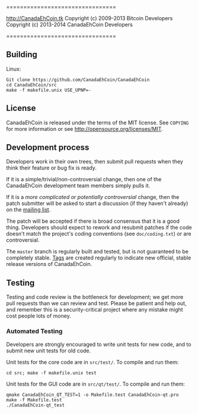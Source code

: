 ================================

http://CanadaEhCoin.tk
Copyright (c) 2009-2013 Bitcoin Developers
Copyright (c) 2013-2014 CanadaEhCoin Developers

================================



Building
--------
Linux:

	Git clone https://github.com/CanadaEhCoin/CanadaEhCoin
	cd CanadaEhCoin/src
	make -f makefile.unix USE_UPNP=-



License
-------

CanadaEhCoin is released under the terms of the MIT license. See `COPYING` for more
information or see http://opensource.org/licenses/MIT.

Development process
-------------------

Developers work in their own trees, then submit pull requests when they think
their feature or bug fix is ready.

If it is a simple/trivial/non-controversial change, then one of the CanadaEhCoin
development team members simply pulls it.

If it is a *more complicated or potentially controversial* change, then the patch
submitter will be asked to start a discussion (if they haven't already) on the
[mailing list](http://sourceforge.net/mailarchive/forum.php?forum_name=bitcoin-development).

The patch will be accepted if there is broad consensus that it is a good thing.
Developers should expect to rework and resubmit patches if the code doesn't
match the project's coding conventions (see `doc/coding.txt`) or are
controversial.

The `master` branch is regularly built and tested, but is not guaranteed to be
completely stable. [Tags](https://github.com/CanadaEhCoin/CanadaEhCoin/tags) are created
regularly to indicate new official, stable release versions of CanadaEhCoin.

Testing
-------

Testing and code review is the bottleneck for development; we get more pull
requests than we can review and test. Please be patient and help out, and
remember this is a security-critical project where any mistake might cost people
lots of money.

### Automated Testing

Developers are strongly encouraged to write unit tests for new code, and to
submit new unit tests for old code.

Unit tests for the core code are in `src/test/`. To compile and run them:

    cd src; make -f makefile.unix test

Unit tests for the GUI code are in `src/qt/test/`. To compile and run them:

    qmake CanadaEhCoin_QT_TEST=1 -o Makefile.test CanadaEhCoin-qt.pro
    make -f Makefile.test
    ./CanadaEhCoin-qt_test

